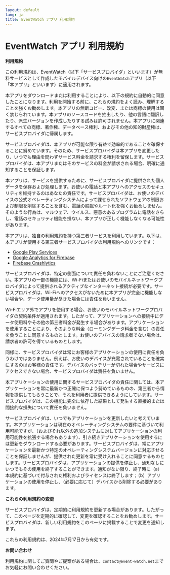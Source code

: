 ```yaml
---
layout: default
lang: ja
title: EventWatch アプリ 利用規約
---
```


# EventWatch アプリ 利用規約

**利用規約**

この利用規約は、EventWatch（以下「サービスプロバイダ」といいます）が無料サービスとして作成したモバイルデバイス向けの`EventWatch`アプリ（以下「本アプリ」といいます）に適用されます。

本アプリをダウンロードまたは利用することにより、以下の規約に自動的に同意したことになります。利用を開始する前に、これらの規約をよく読み、理解することを強くお勧めします。本アプリの無断コピー、改変、または商標の使用は固く禁じられています。本アプリのソースコードを抽出したり、他の言語に翻訳したり、派生バージョンを作成したりする試みは許可されません。本アプリに関連するすべての商標、著作権、データベース権利、およびその他の知的財産権は、サービスプロバイダに帰属します。

サービスプロバイダは、本アプリが可能な限り有益で効率的であることを確保することに努めています。そのため、サービスプロバイダは本アプリを変更したり、いつでも理由を問わずサービス料金を請求する権利を留保します。サービスプロバイダは、本アプリまたはそのサービスの料金が請求される場合、明確に通知することを保証します。

本アプリは、サービスを提供するために、サービスプロバイダに提供された個人データを保存および処理します。お使いの電話と本アプリへのアクセスのセキュリティを維持するのはあなたの責任です。サービスプロバイダは、お使いのデバイスの公式オペレーティングシステムによって課せられたソフトウェアの制限および制限を削除することを含む、電話の脱獄やルート化を強くお勧めしません。そのような行為は、マルウェア、ウイルス、悪意のあるプログラムに電話をさらし、電話のセキュリティ機能を損ない、本アプリが正しく機能しなくなる可能性があります。

本アプリは、独自の利用規約を持つ第三者サービスを利用しています。以下は、本アプリが使用する第三者サービスプロバイダの利用規約へのリンクです：

* [Google Play Services](https://policies.google.com/terms)
* [Google Analytics for Firebase](https://www.google.com/analytics/terms/)
* [Firebase Crashlytics](https://firebase.google.com/terms/crashlytics)

サービスプロバイダは、特定の側面について責任を負わないことにご注意ください。本アプリの一部の機能には、Wi-Fiまたはお使いのモバイルネットワークプロバイダによって提供されるアクティブなインターネット接続が必要です。サービスプロバイダは、Wi-Fiへのアクセスがないために本アプリが完全に機能しない場合や、データ使用量が尽きた場合には責任を負いません。

Wi-Fiエリア外でアプリを使用する場合、お使いのモバイルネットワークプロバイダの契約条件が適用されます。したがって、アプリケーションへの接続中にデータ使用料やその他の第三者料金が発生する場合があります。アプリケーションを使用することにより、そのような料金（ローミングデータ料金を含む）の責任を負うことに同意するものとします。お使いのデバイスの請求者でない場合は、請求者の許可を得ているものとします。

同様に、サービスプロバイダは常にお客様のアプリケーションの使用に責任を負うわけではありません。例えば、お使いのデバイスが充電されていることを確実にするのはお客様の責任です。デバイスのバッテリーが切れた場合やサービスにアクセスできない場合、サービスプロバイダは責任を負いません。

本アプリケーションの使用に関するサービスプロバイダの責任に関しては、本アプリケーションを常に最新かつ正確に保つよう努めているものの、第三者から情報を提供してもらうことで、それを利用者に提供できるようにしています。サービスプロバイダは、この機能に完全に依存した結果として発生する直接的または間接的な損失について責任を負いません。

サービスプロバイダは、いつでもアプリケーションを更新したいと考えています。本アプリケーションは現在のオペレーティングシステムの要件に基づいて利用可能ですが、（およびそれ以外の追加システムに対してアプリケーションの利用可能性を拡張する場合もあります）、引き続きアプリケーションを使用するには更新をダウンロードする必要があります。サービスプロバイダは、常にアプリケーションを最新かつ特定のオペレーティングシステムバージョンに対応させることを保証しませんが、提供された更新を常に受け入れることに同意するものとします。サービスプロバイダは、アプリケーションの提供を停止し、通知なしにいつでもその使用を終了することができます。通知がない限り、終了時に（a）本規約に基づいて付与された権利およびライセンスは終了します；（b）アプリケーションの使用を停止し、（必要に応じて）デバイスから削除する必要があります。

**これらの利用規約の変更**

サービスプロバイダは、定期的に利用規約を更新する場合があります。したがって、このページを定期的に確認して、変更を確認することをお勧めします。サービスプロバイダは、新しい利用規約をこのページに掲載することで変更を通知します。

これらの利用規約は、2024年7月17日から有効です。

**お問い合わせ**

利用規約に関してご質問やご提案がある場合は、`contact@event-watch.net`までお気軽にお問い合わせください。